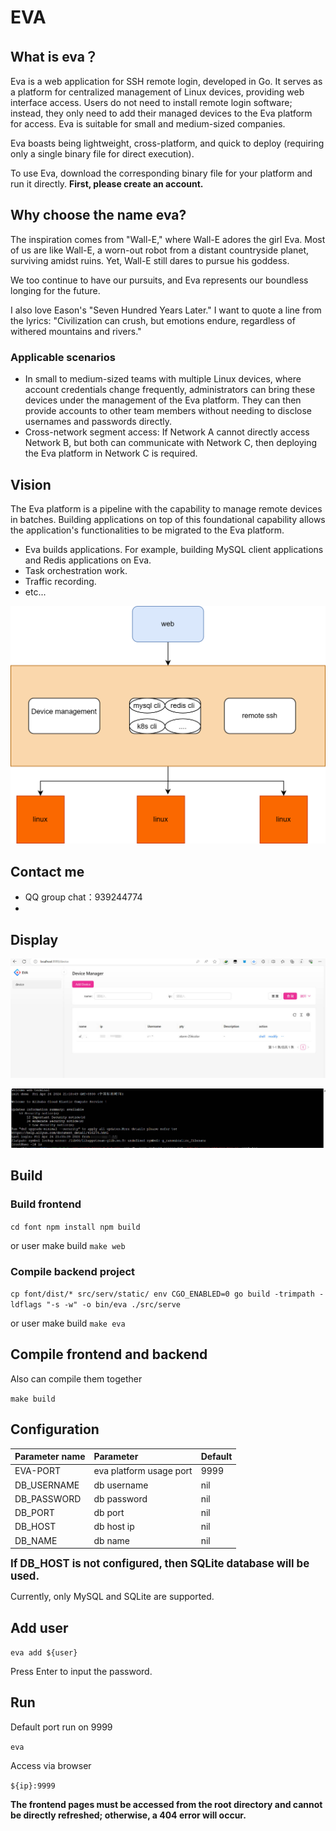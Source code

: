# EVA

## What is eva？

Eva is a web application for SSH remote login, developed in Go. It serves as a platform for centralized management of Linux devices, providing web interface access. Users do not need to install remote login software; instead, they only need to add their managed devices to the Eva platform for access. Eva is suitable for small and medium-sized companies.

Eva boasts being lightweight, cross-platform, and quick to deploy (requiring only a single binary file for direct execution).

To use Eva, download the corresponding binary file for your platform and run it directly. **First, please create an account.**

## Why choose the name eva?

The inspiration comes from "Wall-E," where Wall-E adores the girl Eva. Most of us are like Wall-E, a worn-out robot from a distant countryside planet, surviving amidst ruins. Yet, Wall-E still dares to pursue his goddess.

We too continue to have our pursuits, and Eva represents our boundless longing for the future.

I also love Eason's "Seven Hundred Years Later." I want to quote a line from the lyrics: "Civilization can crush, but emotions endure, regardless of withered mountains and rivers."

### Applicable scenarios

* In small to medium-sized teams with multiple Linux devices, where account credentials change frequently, administrators can bring these devices under the management of the Eva platform. They can then provide accounts to other team members without needing to disclose usernames and passwords directly.
* Cross-network segment access: If Network A cannot directly access Network B, but both can communicate with Network C, then deploying the Eva platform in Network C is required.

## Vision

The Eva platform is a pipeline with the capability to manage remote devices in batches. Building applications on top of this foundational capability allows the application's functionalities to be migrated to the Eva platform.

* Eva builds applications. For example, building MySQL client applications and Redis applications on Eva.
* Task orchestration work.
* Traffic recording.
* etc...

![eva](assert/eva.png)

## Contact me

* QQ group chat：939244774
* 
## Display
![device](/assert/device.jpg)

![terminal](/assert/terminal.jpg)

## Build
### Build frontend
`
cd font
npm install
npm build
`

or user make build
`
make web
`

### Compile backend project
`
cp font/dist/* src/serv/static/
env CGO_ENABLED=0 go build -trimpath -ldflags "-s -w" -o bin/eva ./src/serve
`

or user make build
`
make eva
`

## Compile frontend and backend
Also can compile them together

`
make build
`

## Configuration

| Parameter name     | Parameter               | Default |
|:-------------------|:------------------------|:--------|
| EVA-PORT           | eva platform usage port | 9999    |
| DB_USERNAME        | db username             | nil     |
| DB_PASSWORD        | db password             | nil     |
| DB_PORT            | db port                 | nil     |
| DB_HOST            | db host ip              | nil     |
| DB_NAME            | db name                 | nil     |


**<big>If DB_HOST is not configured, then SQLite database will be used.</big>**

Currently, only MySQL and SQLite are supported.

## Add user

`
eva add ${user}
`

Press Enter to input the password.

## Run
Default port run on 9999

`
eva
`

Access via browser

`
${ip}:9999
`

**The frontend pages must be accessed from the root directory and cannot be directly refreshed; otherwise, a 404 error will occur.**
